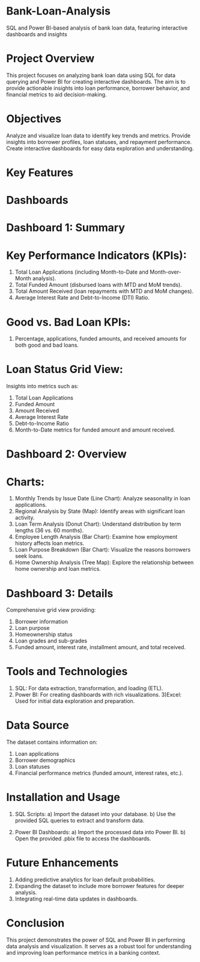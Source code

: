 # Bank-Loan-Analysis
SQL and Power BI-based analysis of bank loan data, featuring interactive dashboards and insights

# Project Overview
This project focuses on analyzing bank loan data using SQL for data querying and Power BI for creating interactive dashboards. The aim is to provide actionable insights into loan performance, borrower behavior, and financial metrics to aid decision-making.

# Objectives
Analyze and visualize loan data to identify key trends and metrics.
Provide insights into borrower profiles, loan statuses, and repayment performance.
Create interactive dashboards for easy data exploration and understanding.

# Key Features

# Dashboards

# Dashboard 1: Summary

# Key Performance Indicators (KPIs):

1) Total Loan Applications (including Month-to-Date and Month-over-Month analysis).
2) Total Funded Amount (disbursed loans with MTD and MoM trends).
3) Total Amount Received (loan repayments with MTD and MoM changes).
4) Average Interest Rate and Debt-to-Income (DTI) Ratio.

# Good vs. Bad Loan KPIs:

1) Percentage, applications, funded amounts, and received amounts for both good and bad loans.

# Loan Status Grid View:

Insights into metrics such as:
1) Total Loan Applications
2) Funded Amount
3) Amount Received
4) Average Interest Rate
5) Debt-to-Income Ratio
6) Month-to-Date metrics for funded amount and amount received.
   
# Dashboard 2: Overview

# Charts:

1) Monthly Trends by Issue Date (Line Chart): Analyze seasonality in loan applications.
2) Regional Analysis by State (Map): Identify areas with significant loan activity.
3) Loan Term Analysis (Donut Chart): Understand distribution by term lengths (36 vs. 60 months).
4) Employee Length Analysis (Bar Chart): Examine how employment history affects loan metrics.
5) Loan Purpose Breakdown (Bar Chart): Visualize the reasons borrowers seek loans.
6) Home Ownership Analysis (Tree Map): Explore the relationship between home ownership and loan metrics.
   
# Dashboard 3: Details

Comprehensive grid view providing:
1) Borrower information
2) Loan purpose
3) Homeownership status
4) Loan grades and sub-grades
5) Funded amount, interest rate, installment amount, and total received.
   
# Tools and Technologies
1) SQL: For data extraction, transformation, and loading (ETL).
2) Power BI: For creating dashboards with rich visualizations.
3)Excel: Used for initial data exploration and preparation.

# Data Source

The dataset contains information on:
1) Loan applications
2) Borrower demographics
3) Loan statuses
4) Financial performance metrics (funded amount, interest rates, etc.).

# Installation and Usage

1) SQL Scripts:
   a) Import the dataset into your database.
   b) Use the provided SQL queries to extract and transform data.
   
2) Power BI Dashboards:
   a) Import the processed data into Power BI.
   b) Open the provided .pbix file to access the dashboards.

# Future Enhancements
1) Adding predictive analytics for loan default probabilities.
2) Expanding the dataset to include more borrower features for deeper analysis.
3) Integrating real-time data updates in dashboards.

# Conclusion
This project demonstrates the power of SQL and Power BI in performing data analysis and visualization. It serves as a robust tool for understanding and improving loan performance metrics in a banking context.

